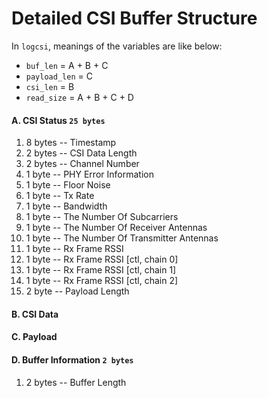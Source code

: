 # Detailed CSI Buffer Structure

In `logcsi`, meanings of the variables are like below:

+ `buf_len` = A + B + C
+ `payload_len` = C
+ `csi_len` = B
+ `read_size` = A + B + C + D

#### A. CSI Status `25 bytes`

 1. 8 bytes -- Timestamp
 2. 2 bytes -- CSI Data Length
 3. 2 bytes -- Channel Number
 4. 1 byte  -- PHY Error Information
 5. 1 byte  -- Floor Noise
 6. 1 byte  -- Tx Rate
 7. 1 byte  -- Bandwidth
 8. 1 byte  -- The Number Of Subcarriers
 9. 1 byte  -- The Number Of Receiver Antennas
10. 1 byte  -- The Number Of Transmitter Antennas
11. 1 byte  -- Rx Frame RSSI
12. 1 byte  -- Rx Frame RSSI [ctl, chain 0]
13. 1 byte  -- Rx Frame RSSI [ctl, chain 1]
14. 1 byte  -- Rx Frame RSSI [ctl, chain 2]
15. 2 byte  -- Payload Length

#### B. CSI Data

#### C. Payload

#### D. Buffer Information `2 bytes`

1. 2 bytes -- Buffer Length


